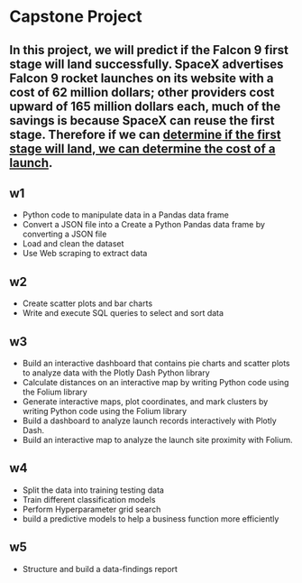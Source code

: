 # Capstone Project
## In this project, we will predict if the Falcon 9 first stage will land successfully. SpaceX advertises Falcon 9 rocket launches on its website with a cost of **62** million dollars; other providers cost upward of **165** million dollars each, much of the savings is because SpaceX can **reuse the first stage**. Therefore if we can <u>determine if the first stage will land, we can determine the cost of a launch</u>.
## w1
* Python code to manipulate data in a Pandas data frame
* Convert a JSON file into a Create a Python Pandas data frame by converting a JSON file
* Load and clean the dataset
* Use Web scraping to extract data
## w2
* Create scatter plots and bar charts
* Write and execute SQL queries to select and sort data
## w3
* Build an interactive dashboard that contains pie charts and scatter plots to analyze data with the Plotly Dash Python library
* Calculate distances on an interactive map by writing Python code using the Folium library
* Generate interactive maps, plot coordinates, and mark clusters by writing Python code using the Folium library
* Build a dashboard to analyze launch records interactively with Plotly Dash.
* Build an interactive map to analyze the launch site proximity with Folium.
## w4
* Split the data into training testing data
* Train different classification models
* Perform Hyperparameter grid search
* build a predictive models to help a business function more efficiently
## w5
* Structure and build a data-findings report
